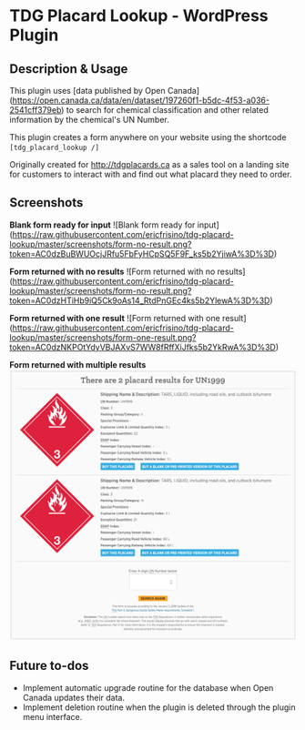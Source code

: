 # TDG Placard Lookup - WordPress Plugin

## Description & Usage
This plugin uses [data published by Open Canada] (https://open.canada.ca/data/en/dataset/197260f1-b5dc-4f53-a036-2541cff379eb) to search for chemical classification and other related information by the chemical's UN Number.


This plugin creates a form anywhere on your website using the shortcode `[tdg_placard_lookup /]`

Originally created for http://tdgplacards.ca as a sales tool on a landing site for customers to interact with and find out what placard they need to order.

## Screenshots

**Blank form ready for input**
![Blank form ready for input] (https://raw.githubusercontent.com/ericfrisino/tdg-placard-lookup/master/screenshots/form-no-result.png?token=AC0dzBuBWUOcjJRfu5FbFyHCpSQ5F9F_ks5b2YjiwA%3D%3D)

**Form returned with no results**
![Form returned with no results]
(https://raw.githubusercontent.com/ericfrisino/tdg-placard-lookup/master/screenshots/form-no-result.png?token=AC0dzHTiHb9iQ5Ck9oAs14_RtdPnGEc4ks5b2YlewA%3D%3D)

**Form returned with one result**
![Form returned with one result]
(https://raw.githubusercontent.com/ericfrisino/tdg-placard-lookup/master/screenshots/form-one-result.png?token=AC0dzNKPOtYdyVBJAXvS7WW8fRffXiJfks5b2YkRwA%3D%3D)

**Form returned with multiple results**
![Form returned with multiple results](screenshots/form-multiple-results.png)

## Future to-dos
- Implement automatic upgrade routine for the database when Open Canada updates their data.
- Implement deletion routine when the plugin is deleted through the plugin menu interface.
